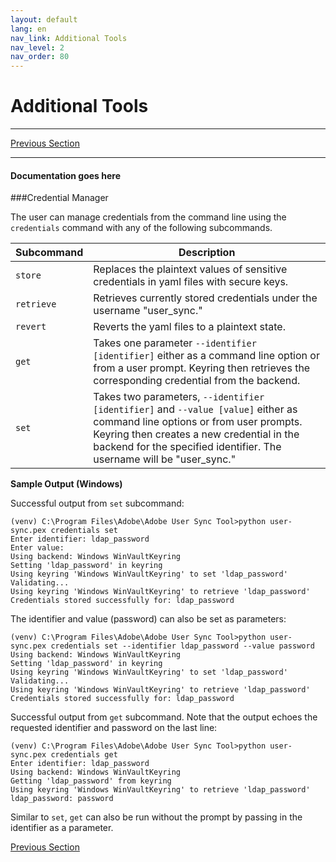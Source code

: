```yaml
---
layout: default
lang: en
nav_link: Additional Tools
nav_level: 2
nav_order: 80
---
```



# Additional Tools

---

[Previous Section](deployment_best_practices.md)

---

#### Documentation goes here

###Credential Manager

The user can manage credentials from the command line using the 
```credentials``` command with any of the
following subcommands.

| Subcommand | Description |
|------------------------------|------------------|
| `store` | Replaces the plaintext values of sensitive credentials in yaml files with secure keys. |
| `retrieve` | Retrieves currently stored credentials under the username "user_sync." |
| `revert` | Reverts the yaml files to a plaintext state. |
| `get` | Takes one parameter `--identifier [identifier]` either as a command line option or from a user prompt. Keyring then retrieves the corresponding credential from the backend. |
| `set` | Takes two parameters, `--identifier [identifier]` and `--value [value]` either as command line options or from user prompts. Keyring then creates a new credential in the backend for the specified identifier. The username will be "user_sync." |

**Sample Output (Windows)**

Successful output from ```set``` subcommand:

```
(venv) C:\Program Files\Adobe\Adobe User Sync Tool>python user-sync.pex credentials set
Enter identifier: ldap_password
Enter value:
Using backend: Windows WinVaultKeyring
Setting 'ldap_password' in keyring
Using keyring 'Windows WinVaultKeyring' to set 'ldap_password'
Validating...
Using keyring 'Windows WinVaultKeyring' to retrieve 'ldap_password'
Credentials stored successfully for: ldap_password
```
The identifier and value (password) can also be set as parameters:

```
(venv) C:\Program Files\Adobe\Adobe User Sync Tool>python user-sync.pex credentials set --identifier ldap_password --value password
Using backend: Windows WinVaultKeyring
Setting 'ldap_password' in keyring
Using keyring 'Windows WinVaultKeyring' to set 'ldap_password'
Validating...
Using keyring 'Windows WinVaultKeyring' to retrieve 'ldap_password'
Credentials stored successfully for: ldap_password
```

Successful output from ```get``` subcommand. Note that the 
output echoes the requested identifier and password on the last line:

```
(venv) C:\Program Files\Adobe\Adobe User Sync Tool>python user-sync.pex credentials get
Enter identifier: ldap_password
Using backend: Windows WinVaultKeyring
Getting 'ldap_password' from keyring
Using keyring 'Windows WinVaultKeyring' to retrieve 'ldap_password'
ldap_password: password
```

Similar to ```set```, ```get``` can also be run without the prompt by
passing in the identifier as a parameter.

[Previous Section](deployment_best_practices.md)